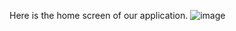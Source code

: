 Here is the home screen of our application.
![image](https://github.com/one-brain/happyfamily/assets/60567205/67475b78-adaa-435b-8e9c-5fbc21f9208b)

